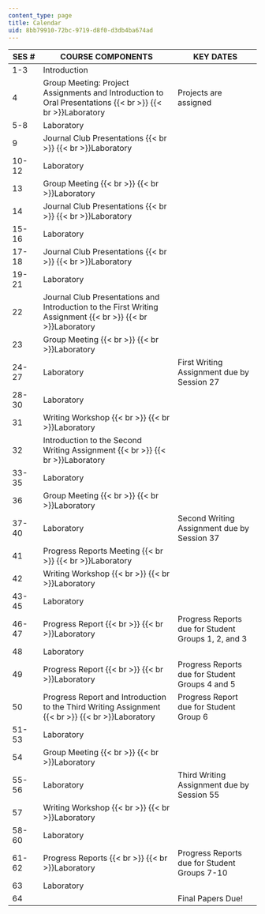```yaml
---
content_type: page
title: Calendar
uid: 8bb79910-72bc-9719-d8f0-d3db4ba674ad
---
```


| SES # | COURSE COMPONENTS | KEY DATES |
| --- | --- | --- |
| 1-3 | Introduction | &nbsp; |
| 4 | Group Meeting: Project Assignments and Introduction to Oral Presentations  {{< br >}}  {{< br >}}Laboratory | Projects are assigned |
| 5-8 | Laboratory | &nbsp; |
| 9 | Journal Club Presentations  {{< br >}}  {{< br >}}Laboratory | &nbsp; |
| 10-12 | Laboratory | &nbsp; |
| 13 | Group Meeting  {{< br >}}  {{< br >}}Laboratory | &nbsp; |
| 14 | Journal Club Presentations  {{< br >}}  {{< br >}}Laboratory | &nbsp; |
| 15-16 | Laboratory | &nbsp; |
| 17-18 | Journal Club Presentations  {{< br >}}  {{< br >}}Laboratory | &nbsp; |
| 19-21 | Laboratory | &nbsp; |
| 22 | Journal Club Presentations and Introduction to the First Writing Assignment  {{< br >}}  {{< br >}}Laboratory | &nbsp; |
| 23 | Group Meeting  {{< br >}}  {{< br >}}Laboratory | &nbsp; |
| 24-27 | Laboratory | First Writing Assignment due by Session 27 |
| 28-30 | Laboratory | &nbsp; |
| 31 | Writing Workshop  {{< br >}}  {{< br >}}Laboratory | &nbsp; |
| 32 | Introduction to the Second Writing Assignment  {{< br >}}  {{< br >}}Laboratory | &nbsp; |
| 33-35 | Laboratory | &nbsp; |
| 36 | Group Meeting  {{< br >}}  {{< br >}}Laboratory | &nbsp; |
| 37-40 | Laboratory | Second Writing Assignment due by Session 37 |
| 41 | Progress Reports Meeting  {{< br >}}  {{< br >}}Laboratory | &nbsp; |
| 42 | Writing Workshop  {{< br >}}  {{< br >}}Laboratory | &nbsp; |
| 43-45 | Laboratory | &nbsp; |
| 46-47 | Progress Report  {{< br >}}  {{< br >}}Laboratory | Progress Reports due for Student Groups 1, 2, and 3 |
| 48 | Laboratory | &nbsp; |
| 49 | Progress Report  {{< br >}}  {{< br >}}Laboratory | Progress Reports due for Student Groups 4 and 5 |
| 50 | Progress Report and Introduction to the Third Writing Assignment  {{< br >}}  {{< br >}}Laboratory | Progress Report due for Student Group 6 |
| 51-53 | Laboratory | &nbsp; |
| 54 | Group Meeting  {{< br >}}  {{< br >}}Laboratory | &nbsp; |
| 55-56 | Laboratory | Third Writing Assignment due by Session 55 |
| 57 | Writing Workshop  {{< br >}}  {{< br >}}Laboratory | &nbsp; |
| 58-60 | Laboratory | &nbsp; |
| 61-62 | Progress Reports  {{< br >}}  {{< br >}}Laboratory | Progress Reports due for Student Groups 7-10 |
| 63 | Laboratory | &nbsp; |
| 64 | &nbsp; | Final Papers Due!